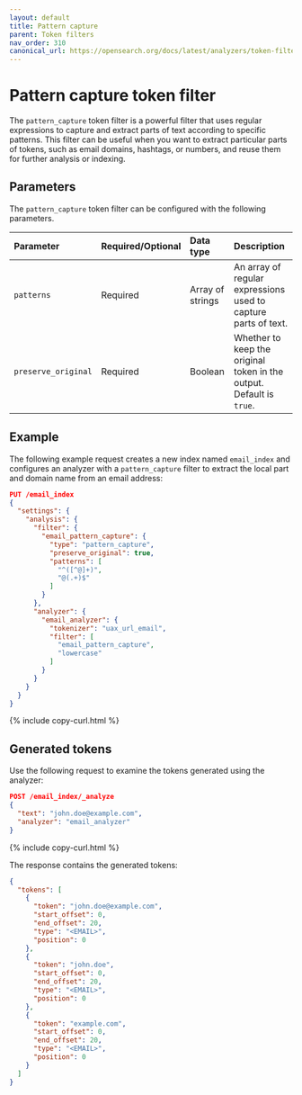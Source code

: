 ```yaml
---
layout: default
title: Pattern capture
parent: Token filters
nav_order: 310
canonical_url: https://opensearch.org/docs/latest/analyzers/token-filters/pattern-capture/
---
```


# Pattern capture token filter

The `pattern_capture` token filter is a powerful filter that uses regular expressions to capture and extract parts of text according to specific patterns. This filter can be useful when you want to extract particular parts of tokens, such as email domains, hashtags, or numbers, and reuse them for further analysis or indexing.

## Parameters

The `pattern_capture` token filter can be configured with the following parameters.

Parameter | Required/Optional | Data type | Description
:--- | :--- | :--- | :--- 
`patterns` | Required | Array of strings | An array of regular expressions used to capture parts of text.
`preserve_original` | Required | Boolean| Whether to keep the original token in the output. Default is `true`.


## Example

The following example request creates a new index named `email_index` and configures an analyzer with a `pattern_capture` filter to extract the local part and domain name from an email address:

```json
PUT /email_index
{
  "settings": {
    "analysis": {
      "filter": {
        "email_pattern_capture": {
          "type": "pattern_capture",
          "preserve_original": true,
          "patterns": [
            "^([^@]+)",
            "@(.+)$"
          ]
        }
      },
      "analyzer": {
        "email_analyzer": {
          "tokenizer": "uax_url_email",
          "filter": [
            "email_pattern_capture",
            "lowercase"
          ]
        }
      }
    }
  }
}
```
{% include copy-curl.html %}

## Generated tokens

Use the following request to examine the tokens generated using the analyzer:

```json
POST /email_index/_analyze
{
  "text": "john.doe@example.com",
  "analyzer": "email_analyzer"
}
```
{% include copy-curl.html %}

The response contains the generated tokens:

```json
{
  "tokens": [
    {
      "token": "john.doe@example.com",
      "start_offset": 0,
      "end_offset": 20,
      "type": "<EMAIL>",
      "position": 0
    },
    {
      "token": "john.doe",
      "start_offset": 0,
      "end_offset": 20,
      "type": "<EMAIL>",
      "position": 0
    },
    {
      "token": "example.com",
      "start_offset": 0,
      "end_offset": 20,
      "type": "<EMAIL>",
      "position": 0
    }
  ]
}
```
